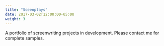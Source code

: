 ```yaml
---
title: "Sceenplays"
date: 2017-03-02T12:00:00-05:00
weight: 3
---
```

A portfolio of screenwriting projects in development. Please contact me for complete samples.  
